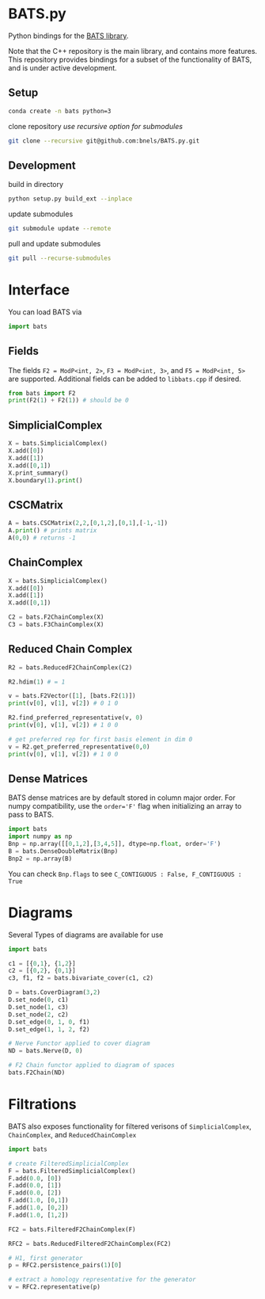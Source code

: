 # BATS.py
Python bindings for the [BATS library](https://github.com/bnels/BATS).

Note that the C++ repository is the main library, and contains more features.  This repository provides bindings for a subset of the functionality of BATS, and is under active development.

## Setup

```bash
conda create -n bats python=3
```

clone repository *use recursive option for submodules*
```bash
git clone --recursive git@github.com:bnels/BATS.py.git
```


## Development

build in directory
```bash
python setup.py build_ext --inplace
```

update submodules
```bash
git submodule update --remote
```

pull and update submodules
```bash
git pull --recurse-submodules
```

# Interface

You can load BATS via
```python
import bats
````

## Fields

The fields `F2 = ModP<int, 2>`, `F3 = ModP<int, 3>`, and `F5 = ModP<int, 5>` are supported.  Additional fields can be added to `libbats.cpp` if desired.

```python
from bats import F2
print(F2(1) + F2(1)) # should be 0
```

## SimplicialComplex

```python
X = bats.SimplicialComplex()
X.add([0])
X.add([1])
X.add([0,1])
X.print_summary()
X.boundary(1).print()
```

## CSCMatrix

```python
A = bats.CSCMatrix(2,2,[0,1,2],[0,1],[-1,-1])
A.print() # prints matrix
A(0,0) # returns -1
```

## ChainComplex

```python
X = bats.SimplicialComplex()
X.add([0])
X.add([1])
X.add([0,1])

C2 = bats.F2ChainComplex(X)
C3 = bats.F3ChainComplex(X)
```

## Reduced Chain Complex

```python
R2 = bats.ReducedF2ChainComplex(C2)

R2.hdim(1) # = 1

v = bats.F2Vector([1], [bats.F2(1)])
print(v[0], v[1], v[2]) # 0 1 0

R2.find_preferred_representative(v, 0)
print(v[0], v[1], v[2]) # 1 0 0

# get preferred rep for first basis element in dim 0
v = R2.get_preferred_representative(0,0)
print(v[0], v[1], v[2]) # 1 0 0
```

## Dense Matrices

BATS dense matrices are by default stored in column major order.  For numpy compatibility, use the
`order='F'` flag when initializing an array to pass to BATS.  

```python
import bats
import numpy as np
Bnp = np.array([[0,1,2],[3,4,5]], dtype=np.float, order='F')
B = bats.DenseDoubleMatrix(Bnp)
Bnp2 = np.array(B)
```

You can check `Bnp.flags` to see `C_CONTIGUOUS : False, F_CONTIGUOUS : True`

# Diagrams

Several Types of diagrams are available for use
```python
import bats

c1 = [{0,1}, {1,2}]
c2 = [{0,2}, {0,1}]
c3, f1, f2 = bats.bivariate_cover(c1, c2)

D = bats.CoverDiagram(3,2)
D.set_node(0, c1)
D.set_node(1, c3)
D.set_node(2, c2)
D.set_edge(0, 1, 0, f1)
D.set_edge(1, 1, 2, f2)

# Nerve Functor applied to cover diagram
ND = bats.Nerve(D, 0)

# F2 Chain functor applied to diagram of spaces
bats.F2Chain(ND)

```

# Filtrations

BATS also exposes functionality for filtered verisons of `SimplicialComplex`, `ChainComplex`, and `ReducedChainComplex`

```python
import bats

# create FilteredSimplicialComplex
F = bats.FilteredSimplicialComplex()
F.add(0.0, [0])
F.add(0.0, [1])
F.add(0.0, [2])
F.add(1.0, [0,1])
F.add(1.0, [0,2])
F.add(1.0, [1,2])

FC2 = bats.FilteredF2ChainComplex(F)

RFC2 = bats.ReducedFilteredF2ChainComplex(FC2)

# H1, first generator
p = RFC2.persistence_pairs(1)[0]

# extract a homology representative for the generator
v = RFC2.representative(p)
```
